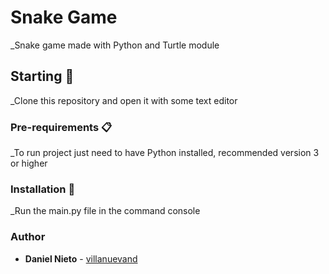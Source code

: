 # Snake Game

_Snake game made with Python and Turtle module

## Starting 🚀

_Clone this repository and open it with some text editor

### Pre-requirements 📋

_To run project just need to have Python installed, recommended version 3 or higher

### Installation 🔧

_Run the main.py file in the command console

### Author

* **Daniel Nieto** - [villanuevand](https://github.com/daniel1775)